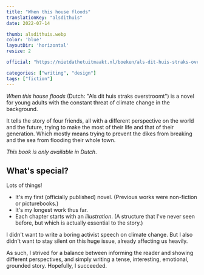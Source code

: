 ```yaml
---
title: "When this house floods"
translationKey: "alsdithuis"
date: 2022-07-14

thumb: alsdithuis.webp
color: 'blue'
layoutDir: 'horizontal'
resize: 2

official: "https://nietdathetuitmaakt.nl/boeken/als-dit-huis-straks-overstroomt"

categories: ["writing", "design"]
tags: ["fiction"]
---
```


_When this house floods_ (Dutch: "Als dit huis straks overstroomt") is a novel for young adults with the constant threat of climate change in the background.

It tells the story of four friends, all with a different perspective on the world and the future, trying to make the most of their life and that of their generation. Which mostly means trying to prevent the dikes from breaking and the sea from flooding their whole town. 

_This book is only available in Dutch_.

## What's special?
Lots of things!
* It's my first (officially published) novel. (Previous works were non-fiction or picturebooks.)
* It's my longest work thus far.
* Each chapter starts with an _illustration_. (A structure that I've never seen before, but which is actually essential to the story.)

I didn't want to write a boring activist speech on climate change. But I also didn't want to stay silent on this huge issue, already affecting us heavily.

As such, I strived for a balance between informing the reader and showing different perspectives, and simply writing a tense, interesting, emotional, grounded story. Hopefully, I succeeded.